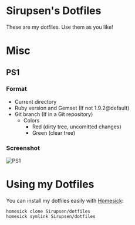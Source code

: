 # Sirupsen's Dotfiles

These are my dotfiles. Use them as you like! 

# Misc

## PS1

### Format

* Current directory
* Ruby version and Gemset (If not 1.9.2@default)
* Git branch (If in a Git repository)
    + Colors
        - Red (dirty tree, uncomitted changes)
        - Green (clear tree)

### Screenshot

![PS1](http://imgur.com/oCKTw.png)

# Using my Dotfiles

You can install my dotfiles easily with [Homesick][homesick]:

    homesick clone Sirupsen/dotfiles
    homesick symlink Sirupsen/dotfiles

[homesick]: http://github.com/technicalpickles/homesick
